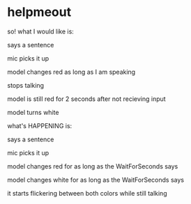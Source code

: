 # helpmeout
so! what I would like is:

says a sentence

mic picks it up

model changes red as long as I am speaking

stops talking

model is still red for 2 seconds after not recieving input

model turns white


what's HAPPENING is:

says a sentence

mic picks it up

model changes red for as long as the WaitForSeconds says

model changes white for as long as the WaitForSeconds says

it starts flickering between both colors while still talking
